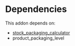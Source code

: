 # Dependencies

This addon depends on:

- [stock_packaging_calculator](../../../../odoo-bringout-oca-stock-logistics-warehouse-stock_packaging_calculator)
- product_packaging_level
